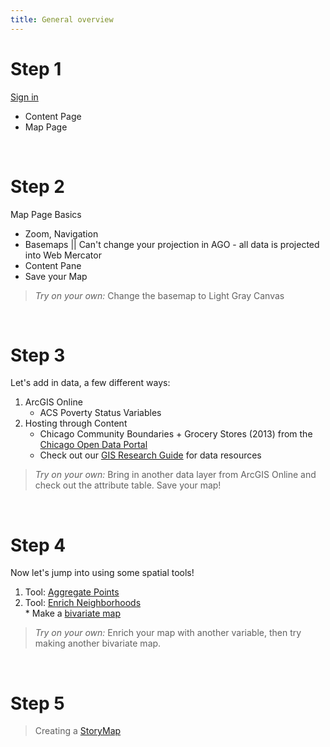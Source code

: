 ```yaml
---
title: General overview
---
```


# **Step 1** <br>
[Sign in](https://northwestern.maps.arcgis.com/home/index.html)<br>
* Content Page <br>
* Map Page <br>

<br>

# **Step 2** <br>
Map Page Basics <br>
* Zoom, Navigation <br>
* Basemaps || Can't change your projection in AGO - all data is projected into Web Mercator <br>
* Content Pane <br>
* Save your Map <br>
> *Try on your own:* Change the basemap to Light Gray Canvas

<br>

# **Step 3** <br>
Let's add in data, a few different ways:
1. ArcGIS Online
     * ACS Poverty Status Variables
3. Hosting through Content
     * Chicago Community Boundaries + Grocery Stores (2013) from the [Chicago Open Data Portal](https://data.cityofchicago.org/)<br>
     * Check out our [GIS Research Guide](https://libguides.northwestern.edu/gis) for data resources <br> 
> *Try on your own:* Bring in another data layer from ArcGIS Online and check out the attribute table. Save your map!

<br> 

# **Step 4** <br>
Now let's jump into using some spatial tools! <br>
1. Tool: [Aggregate Points](https://doc.arcgis.com/en/arcgis-online/analyze/aggregate-points.htm) <br>
2. Tool: [Enrich Neighborhoods](https://pro.arcgis.com/en/pro-app/latest/tool-reference/analysis/enrich.htm) <br>
       * Make a [bivariate map](https://www.esri.com/arcgis-blog/products/arcgis-living-atlas/mapping/multivariate-maps-what-are-they-and-how-can-i-make-them-in-arcgis/) <br>
> *Try on your own:* Enrich your map with another variable, then try making another bivariate map. 

<br> 

# **Step 5** <br>
> Creating a [StoryMap](https://www.esri.com/en-us/arcgis/products/arcgis-storymaps/overview)
